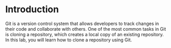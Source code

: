 # Introduction

Git is a version control system that allows developers to track changes in their code and collaborate with others. One of the most common tasks in Git is cloning a repository, which creates a local copy of an existing repository. In this lab, you will learn how to clone a repository using Git.
